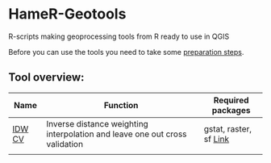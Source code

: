 # HameR-Geotools
R-scripts making geoprocessing tools from R ready to use in QGIS

Before you can use the tools you need to take some [preparation steps](preparation.md).

## Tool overview:

| Name | Function | Required packages |
|------|----------|-------------------|
|[IDW CV](./Tools/IDW_CV.rsx)|Inverse distance weighting interpolation and leave one out cross validation|gstat, raster, sf [Link]("./lib_r/idw_cv.r")|
|      |          |                   |